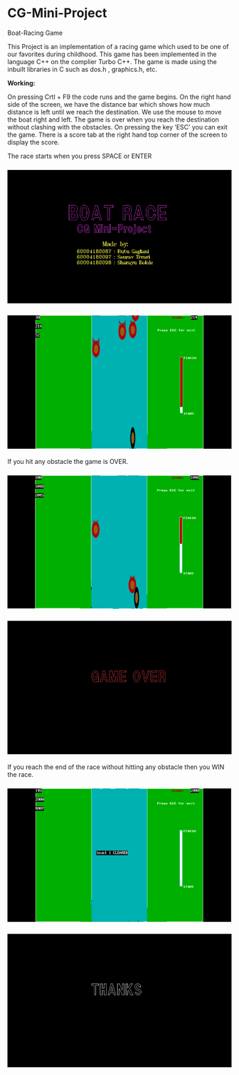 # CG-Mini-Project
Boat-Racing Game

<p>This Project is an implementation of a racing game which used to be one of our favorites during childhood. This game has been implemented in the language C++ on the complier Turbo C++. The game is made using the inbuilt libraries in C such as dos.h , graphics.h,  etc.</p>

<b>Working:</b>
<p>On pressing Crtl + F9 the code runs and the game begins.
On the right hand side of the screen, we have the distance bar which shows how much distance is left until we reach the destination. We use the mouse to move the boat right and left. The game is over when you reach the destination without clashing with the obstacles. On pressing the key ‘ESC’ you can exit the game. There is a score tab at the right hand top corner of the screen to display the score. </p>

<p>The race starts when you press SPACE or ENTER</p>
<h3 align="center"><img src="Boat Race/1.png" height=300 width=auto></h3>
<h3 align="center"><img src="Boat Race/2.png" height=300 width=auto></h3>

<p>If you hit any obstacle the game is OVER.</p>
<h3 align="center"><img src="Boat Race/3.png" height=300 width=auto></h3>
<h3 align="center"><img src="Boat Race/4.png" height=300 width=auto></h3>

<p>If you reach the end of the race without hitting any obstacle then you WIN the race.</p>
<h3 align="center"><img src="Boat Race/5.png" height=300 width=auto></h3>
<h3 align="center"><img src="Boat Race/6.png" height=300 width=auto></h3>
